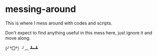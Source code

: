 # messing-around
This is where I mess around with codes and scripts.

Don't expect to find anything useful in this mess here, just ignore it and move along.

(╯°□°）╯︵ ┻━┻
